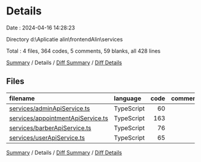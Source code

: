 # Details

Date : 2024-04-16 14:28:23

Directory d:\\Aplicatie alin\\frontendAlin\\services

Total : 4 files,  364 codes, 5 comments, 59 blanks, all 428 lines

[Summary](results.md) / Details / [Diff Summary](diff.md) / [Diff Details](diff-details.md)

## Files
| filename | language | code | comment | blank | total |
| :--- | :--- | ---: | ---: | ---: | ---: |
| [services/adminApiService.ts](/services/adminApiService.ts) | TypeScript | 60 | 0 | 14 | 74 |
| [services/appointmentApiService.ts](/services/appointmentApiService.ts) | TypeScript | 163 | 1 | 15 | 179 |
| [services/barberApiService.ts](/services/barberApiService.ts) | TypeScript | 76 | 0 | 14 | 90 |
| [services/userApiService.ts](/services/userApiService.ts) | TypeScript | 65 | 4 | 16 | 85 |

[Summary](results.md) / Details / [Diff Summary](diff.md) / [Diff Details](diff-details.md)